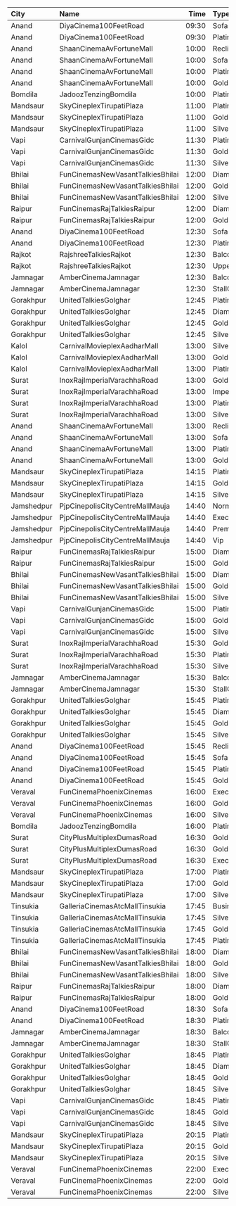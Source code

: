 | City       | Name                             |  Time | Type            | Price | Capacity | Booked |
| :--------- | :------------------------------- | ----: | :-------------- | ----: | -------: | -----: |
| Anand      | DiyaCinema100FeetRoad            | 09:30 | Sofa            |  150₹ |      100 |      0 |
| Anand      | DiyaCinema100FeetRoad            | 09:30 | Platinum        |  100₹ |      100 |      0 |
| Anand      | ShaanCinemaAvFortuneMall         | 10:00 | Recliner        |  300₹ |      100 |      0 |
| Anand      | ShaanCinemaAvFortuneMall         | 10:00 | Sofa            |  250₹ |      100 |      0 |
| Anand      | ShaanCinemaAvFortuneMall         | 10:00 | Platinum        |   80₹ |      100 |      0 |
| Anand      | ShaanCinemaAvFortuneMall         | 10:00 | Gold            |   80₹ |      100 |      0 |
| Bomdila    | JadoozTenzingBomdila             | 10:00 | PlatinumCl      |  175₹ |       50 |     26 |
| Mandsaur   | SkyCineplexTirupatiPlaza         | 11:00 | Platinum        |  150₹ |      100 |      0 |
| Mandsaur   | SkyCineplexTirupatiPlaza         | 11:00 | Gold            |  150₹ |      100 |      0 |
| Mandsaur   | SkyCineplexTirupatiPlaza         | 11:00 | Silver          |  150₹ |      100 |      0 |
| Vapi       | CarnivalGunjanCinemasGidc        | 11:30 | PlatinumOffline |  150₹ |       85 |      0 |
| Vapi       | CarnivalGunjanCinemasGidc        | 11:30 | GoldOffline     |  150₹ |       55 |      0 |
| Vapi       | CarnivalGunjanCinemasGidc        | 11:30 | Silver          |  150₹ |       58 |      0 |
| Bhilai     | FunCinemasNewVasantTalkiesBhilai | 12:00 | Diamond         |  100₹ |      100 |      0 |
| Bhilai     | FunCinemasNewVasantTalkiesBhilai | 12:00 | Golden          |   60₹ |      100 |      0 |
| Bhilai     | FunCinemasNewVasantTalkiesBhilai | 12:00 | Silver          |   60₹ |      100 |      0 |
| Raipur     | FunCinemasRajTalkiesRaipur       | 12:00 | Diamond         |  100₹ |      100 |      0 |
| Raipur     | FunCinemasRajTalkiesRaipur       | 12:00 | Gold            |   50₹ |      100 |      0 |
| Anand      | DiyaCinema100FeetRoad            | 12:30 | Sofa            |  150₹ |      100 |      0 |
| Anand      | DiyaCinema100FeetRoad            | 12:30 | Platinum        |  100₹ |      100 |      0 |
| Rajkot     | RajshreeTalkiesRajkot            | 12:30 | Balcony         |  120₹ |      100 |      0 |
| Rajkot     | RajshreeTalkiesRajkot            | 12:30 | Upper           |  100₹ |      100 |      0 |
| Jamnagar   | AmberCinemaJamnagar              | 12:30 | Balcony         |   80₹ |      358 |    298 |
| Jamnagar   | AmberCinemaJamnagar              | 12:30 | StallClass      |   70₹ |      598 |    568 |
| Gorakhpur  | UnitedTalkiesGolghar             | 12:45 | Platinum        |  110₹ |      100 |      0 |
| Gorakhpur  | UnitedTalkiesGolghar             | 12:45 | Diamond         |   90₹ |      100 |      0 |
| Gorakhpur  | UnitedTalkiesGolghar             | 12:45 | Gold            |   70₹ |      100 |      0 |
| Gorakhpur  | UnitedTalkiesGolghar             | 12:45 | Silver          |   60₹ |      100 |      0 |
| Kalol      | CarnivalMovieplexAadharMall      | 13:00 | SilverOffline   |   90₹ |       48 |     24 |
| Kalol      | CarnivalMovieplexAadharMall      | 13:00 | GoldOffline     |  100₹ |      315 |    157 |
| Kalol      | CarnivalMovieplexAadharMall      | 13:00 | PlatinumOffline |  130₹ |       15 |      8 |
| Surat      | InoxRajImperialVarachhaRoad      | 13:00 | Gold            |  112₹ |      113 |      0 |
| Surat      | InoxRajImperialVarachhaRoad      | 13:00 | Imperial        |  260₹ |        7 |      0 |
| Surat      | InoxRajImperialVarachhaRoad      | 13:00 | Platinum        |  140₹ |       53 |      0 |
| Surat      | InoxRajImperialVarachhaRoad      | 13:00 | Silver          |   90₹ |       36 |      0 |
| Anand      | ShaanCinemaAvFortuneMall         | 13:00 | Recliner        |  300₹ |      100 |      0 |
| Anand      | ShaanCinemaAvFortuneMall         | 13:00 | Sofa            |  250₹ |      100 |      0 |
| Anand      | ShaanCinemaAvFortuneMall         | 13:00 | Platinum        |   90₹ |      100 |      0 |
| Anand      | ShaanCinemaAvFortuneMall         | 13:00 | Gold            |   90₹ |      100 |      0 |
| Mandsaur   | SkyCineplexTirupatiPlaza         | 14:15 | Platinum        |  170₹ |      100 |      0 |
| Mandsaur   | SkyCineplexTirupatiPlaza         | 14:15 | Gold            |  170₹ |      100 |      0 |
| Mandsaur   | SkyCineplexTirupatiPlaza         | 14:15 | Silver          |  170₹ |      100 |      0 |
| Jamshedpur | PjpCinepolisCityCentreMallMauja  | 14:40 | Normal          |  160₹ |       12 |      1 |
| Jamshedpur | PjpCinepolisCityCentreMallMauja  | 14:40 | Executive       |  180₹ |       28 |      0 |
| Jamshedpur | PjpCinepolisCityCentreMallMauja  | 14:40 | Premium         |  200₹ |       32 |      0 |
| Jamshedpur | PjpCinepolisCityCentreMallMauja  | 14:40 | Vip             |  400₹ |        6 |      0 |
| Raipur     | FunCinemasRajTalkiesRaipur       | 15:00 | Diamond         |  100₹ |      100 |      0 |
| Raipur     | FunCinemasRajTalkiesRaipur       | 15:00 | Gold            |   50₹ |      100 |      0 |
| Bhilai     | FunCinemasNewVasantTalkiesBhilai | 15:00 | Diamond         |  100₹ |      100 |      0 |
| Bhilai     | FunCinemasNewVasantTalkiesBhilai | 15:00 | Golden          |   60₹ |      100 |      0 |
| Bhilai     | FunCinemasNewVasantTalkiesBhilai | 15:00 | Silver          |   60₹ |      100 |      0 |
| Vapi       | CarnivalGunjanCinemasGidc        | 15:00 | PlatinumOffline |  150₹ |       85 |      0 |
| Vapi       | CarnivalGunjanCinemasGidc        | 15:00 | GoldOffline     |  150₹ |       55 |      0 |
| Vapi       | CarnivalGunjanCinemasGidc        | 15:00 | Silver          |  150₹ |       58 |      0 |
| Surat      | InoxRajImperialVarachhaRoad      | 15:30 | Gold            |  112₹ |       23 |      0 |
| Surat      | InoxRajImperialVarachhaRoad      | 15:30 | Platinum        |  140₹ |       20 |      0 |
| Surat      | InoxRajImperialVarachhaRoad      | 15:30 | Silver          |   90₹ |       10 |      0 |
| Jamnagar   | AmberCinemaJamnagar              | 15:30 | Balcony         |   80₹ |      358 |    298 |
| Jamnagar   | AmberCinemaJamnagar              | 15:30 | StallClass      |   70₹ |      598 |    568 |
| Gorakhpur  | UnitedTalkiesGolghar             | 15:45 | Platinum        |  110₹ |      100 |      0 |
| Gorakhpur  | UnitedTalkiesGolghar             | 15:45 | Diamond         |   90₹ |      100 |      0 |
| Gorakhpur  | UnitedTalkiesGolghar             | 15:45 | Gold            |   70₹ |      100 |      0 |
| Gorakhpur  | UnitedTalkiesGolghar             | 15:45 | Silver          |   60₹ |      100 |      0 |
| Anand      | DiyaCinema100FeetRoad            | 15:45 | Recliner        |  250₹ |      100 |      0 |
| Anand      | DiyaCinema100FeetRoad            | 15:45 | Sofa            |  200₹ |      100 |      0 |
| Anand      | DiyaCinema100FeetRoad            | 15:45 | Platinum        |  100₹ |      100 |      0 |
| Anand      | DiyaCinema100FeetRoad            | 15:45 | Gold            |  100₹ |      100 |      0 |
| Veraval    | FunCinemaPhoenixCinemas          | 16:00 | Executive       |  100₹ |       15 |      0 |
| Veraval    | FunCinemaPhoenixCinemas          | 16:00 | Gold            |  100₹ |       88 |      0 |
| Veraval    | FunCinemaPhoenixCinemas          | 16:00 | Silver          |  100₹ |       22 |      0 |
| Bomdila    | JadoozTenzingBomdila             | 16:00 | PlatinumCl      |  175₹ |       50 |     26 |
| Surat      | CityPlusMultiplexDumasRoad       | 16:30 | GoldStar        |   90₹ |       10 |      0 |
| Surat      | CityPlusMultiplexDumasRoad       | 16:30 | Gold            |  110₹ |       10 |      0 |
| Surat      | CityPlusMultiplexDumasRoad       | 16:30 | Executive       |  300₹ |       10 |      0 |
| Mandsaur   | SkyCineplexTirupatiPlaza         | 17:00 | Platinum        |  200₹ |      100 |      0 |
| Mandsaur   | SkyCineplexTirupatiPlaza         | 17:00 | Gold            |  200₹ |      100 |      0 |
| Mandsaur   | SkyCineplexTirupatiPlaza         | 17:00 | Silver          |  200₹ |      100 |      0 |
| Tinsukia   | GalleriaCinemasAtcMallTinsukia   | 17:45 | Business        |  290₹ |       14 |      7 |
| Tinsukia   | GalleriaCinemasAtcMallTinsukia   | 17:45 | Silver          |  100₹ |       34 |     18 |
| Tinsukia   | GalleriaCinemasAtcMallTinsukia   | 17:45 | Gold            |  190₹ |       66 |     33 |
| Tinsukia   | GalleriaCinemasAtcMallTinsukia   | 17:45 | Platinum        |  240₹ |      123 |     61 |
| Bhilai     | FunCinemasNewVasantTalkiesBhilai | 18:00 | Diamond         |  100₹ |      100 |      0 |
| Bhilai     | FunCinemasNewVasantTalkiesBhilai | 18:00 | Golden          |   60₹ |      100 |      0 |
| Bhilai     | FunCinemasNewVasantTalkiesBhilai | 18:00 | Silver          |   60₹ |      100 |      0 |
| Raipur     | FunCinemasRajTalkiesRaipur       | 18:00 | Diamond         |  100₹ |      100 |      0 |
| Raipur     | FunCinemasRajTalkiesRaipur       | 18:00 | Gold            |   50₹ |      100 |      0 |
| Anand      | DiyaCinema100FeetRoad            | 18:30 | Sofa            |  150₹ |      100 |      0 |
| Anand      | DiyaCinema100FeetRoad            | 18:30 | Platinum        |  100₹ |      100 |      0 |
| Jamnagar   | AmberCinemaJamnagar              | 18:30 | Balcony         |   80₹ |      358 |    298 |
| Jamnagar   | AmberCinemaJamnagar              | 18:30 | StallClass      |   70₹ |      598 |    568 |
| Gorakhpur  | UnitedTalkiesGolghar             | 18:45 | Platinum        |  110₹ |      100 |      0 |
| Gorakhpur  | UnitedTalkiesGolghar             | 18:45 | Diamond         |   90₹ |      100 |      0 |
| Gorakhpur  | UnitedTalkiesGolghar             | 18:45 | Gold            |   70₹ |      100 |      0 |
| Gorakhpur  | UnitedTalkiesGolghar             | 18:45 | Silver          |   60₹ |      100 |      0 |
| Vapi       | CarnivalGunjanCinemasGidc        | 18:45 | PlatinumOffline |  150₹ |       85 |      0 |
| Vapi       | CarnivalGunjanCinemasGidc        | 18:45 | GoldOffline     |  150₹ |       55 |      0 |
| Vapi       | CarnivalGunjanCinemasGidc        | 18:45 | Silver          |  150₹ |       58 |      0 |
| Mandsaur   | SkyCineplexTirupatiPlaza         | 20:15 | Platinum        |  200₹ |      100 |      0 |
| Mandsaur   | SkyCineplexTirupatiPlaza         | 20:15 | Gold            |  200₹ |      100 |      0 |
| Mandsaur   | SkyCineplexTirupatiPlaza         | 20:15 | Silver          |  200₹ |      100 |      0 |
| Veraval    | FunCinemaPhoenixCinemas          | 22:00 | Executive       |  100₹ |       15 |      0 |
| Veraval    | FunCinemaPhoenixCinemas          | 22:00 | Gold            |  100₹ |       88 |      0 |
| Veraval    | FunCinemaPhoenixCinemas          | 22:00 | Silver          |  100₹ |       22 |      0 |